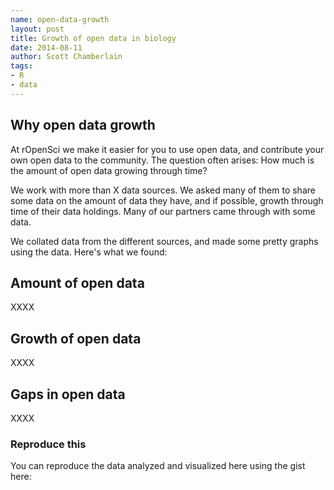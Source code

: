 ```yaml
---
name: open-data-growth
layout: post
title: Growth of open data in biology
date: 2014-08-11
author: Scott Chamberlain
tags:
- R
- data
---
```


## Why open data growth

At rOpenSci we make it easier for you to use open data, and contribute your own open data to the community. The question often arises: How much is the amount of open data growing through time?

We work with more than X data sources. We asked many of them to share some data on the amount of data they have, and if possible, growth through time of their data holdings. Many of our partners came through with some data.

We collated data from the different sources, and made some pretty graphs using the data. Here's what we found:

## Amount of open data

XXXX

## Growth of open data

XXXX

## Gaps in open data

XXXX

### Reproduce this

You can reproduce the data analyzed and visualized here using the gist here:
